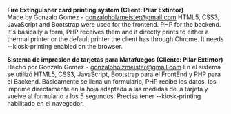 <b>Fire Extinguisher card printing system (Client: Pilar Extintor)</b>\
Made by Gonzalo Gomez - gonzaloholzmeister@gmail.com
HTML5, CSS3, JavaScript and Bootstrap were used for the frontend. PHP for the backend. It's basically a form, PHP receives them and it directly prints to either a thermal printer or the default printer the client has through Chrome. It needs --kiosk-printing enabled on the browser.

<b>Sistema de impresion de tarjetas para Matafuegos (Cliente: Pilar Extintor)</b>\
Hecho por Gonzalo Gomez - gonzaloholzmeister@gmail.com
En el sistema se utilizó HTML5, CSS3, JavaScript, Bootstrap para el FrontEnd y PHP para el Backend. Básicamente se llena un formulario, PHP recibe los datos, los imprime directamente en la hoja adaptada a las medidas de la tarjeta y vuelve al formulario a los 5 segundos. 
Precisa tener --kiosk-printing habilitado en el navegador.
